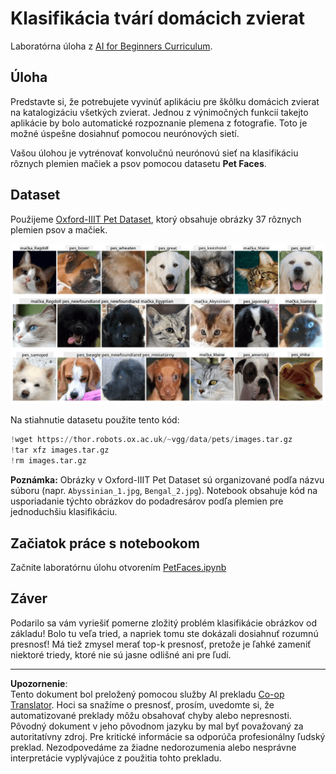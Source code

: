 <!--
CO_OP_TRANSLATOR_METADATA:
{
  "original_hash": "b70fcf7fcee862990f848c679090943f",
  "translation_date": "2025-10-03T14:57:12+00:00",
  "source_file": "lessons/4-ComputerVision/07-ConvNets/lab/README.md",
  "language_code": "sk"
}
-->
# Klasifikácia tvárí domácich zvierat

Laboratórna úloha z [AI for Beginners Curriculum](https://github.com/microsoft/ai-for-beginners).

## Úloha

Predstavte si, že potrebujete vyvinúť aplikáciu pre škôlku domácich zvierat na katalogizáciu všetkých zvierat. Jednou z výnimočných funkcií takejto aplikácie by bolo automatické rozpoznanie plemena z fotografie. Toto je možné úspešne dosiahnuť pomocou neurónových sietí.

Vašou úlohou je vytrénovať konvolučnú neurónovú sieť na klasifikáciu rôznych plemien mačiek a psov pomocou datasetu **Pet Faces**.

## Dataset

Použijeme [Oxford-IIIT Pet Dataset](https://www.robots.ox.ac.uk/~vgg/data/pets/), ktorý obsahuje obrázky 37 rôznych plemien psov a mačiek.

![Dataset, s ktorým budeme pracovať](../../../../../../translated_images/data.50b2a9d5484bdbf0f52f5765b381cec9efe2bd296a98f007f90bedb6ac67f2a8.sk.png)

Na stiahnutie datasetu použite tento kód:

```python
!wget https://thor.robots.ox.ac.uk/~vgg/data/pets/images.tar.gz
!tar xfz images.tar.gz
!rm images.tar.gz
```

**Poznámka:** Obrázky v Oxford-IIIT Pet Dataset sú organizované podľa názvu súboru (napr. `Abyssinian_1.jpg`, `Bengal_2.jpg`). Notebook obsahuje kód na usporiadanie týchto obrázkov do podadresárov podľa plemien pre jednoduchšiu klasifikáciu.

## Začiatok práce s notebookom

Začnite laboratórnu úlohu otvorením [PetFaces.ipynb](PetFaces.ipynb)

## Záver

Podarilo sa vám vyriešiť pomerne zložitý problém klasifikácie obrázkov od základu! Bolo tu veľa tried, a napriek tomu ste dokázali dosiahnuť rozumnú presnosť! Má tiež zmysel merať top-k presnosť, pretože je ľahké zameniť niektoré triedy, ktoré nie sú jasne odlišné ani pre ľudí.

---

**Upozornenie**:  
Tento dokument bol preložený pomocou služby AI prekladu [Co-op Translator](https://github.com/Azure/co-op-translator). Hoci sa snažíme o presnosť, prosím, uvedomte si, že automatizované preklady môžu obsahovať chyby alebo nepresnosti. Pôvodný dokument v jeho pôvodnom jazyku by mal byť považovaný za autoritatívny zdroj. Pre kritické informácie sa odporúča profesionálny ľudský preklad. Nezodpovedáme za žiadne nedorozumenia alebo nesprávne interpretácie vyplývajúce z použitia tohto prekladu.
